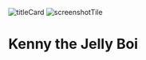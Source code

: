 ![titleCard](https://bitbucket.org/liviusgrosu/kenny-the-jelly-boi/raw/master/Assets/References/Big%20Graphics.png)
![screenshotTile](https://bitbucket.org/liviusgrosu/kenny-the-jelly-boi/raw/master/Assets/References/TileScreenshot.png)

# Kenny the Jelly Boi

